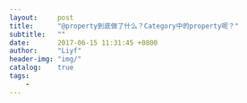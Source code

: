 ```yaml
---
layout:     post
title:      "@property到底做了什么？Category中的property呢？"
subtitle:   ""
date:       2017-06-15 11:31:45 +0800
author:     "Liyf"
header-img: "img/"
catalog:    true
tags: 
    - 
---
```


